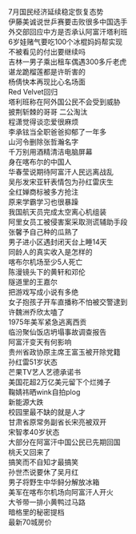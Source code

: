 7月国民经济延续稳定恢复态势  
伊藤美诚说世乒赛要击败很多中国选手  
外交部回应中方是否承认阿富汗塔利班  
6岁娃赌气要吃100个冰棍妈妈帮实现  
不被看见的付出要继续吗  
吉林一男子乘出租车偶遇300多斤老虎  
谌龙跪榴莲都是许昕害的  
杨倩快本再现比心名场面  
Red Velvet回归  
塔利班称在阿外国公民不会受到威胁  
披荆斩棘的哥哥 二公淘汰  
程潇觉得谈恋爱很麻烦  
李承铉当全职爸爸抑郁了一年多  
山河令删除张哲瀚名字  
千万别用酒精清洁电脑屏幕  
身在喀布尔的中国人  
华春莹说期待阿富汗人民远离战乱  
吴彤发宋亚轩表情包为孙红雷庆生  
全红婵商标被多方抢注  
原来学霸学习也很暴躁  
我国航天员完成太空离心机组装  
阿里女员工被侵害案采取测谎辅助手段  
张馨予自己种的瓜熟了  
男子进小区遇封闭天台上睡14天  
同龄人的真实收入是怎样的  
喀布尔机场至少5人死亡  
陈漫镜头下的黄轩和邓伦  
隧道里的王嘉尔  
把游戏写成小说有多绝  
女子抱孩子开车直播称不怕被交警逮到  
许魏洲乔欣太嗑了  
1975年美军紧急逃离西贡  
临汾聚仙饭店坍塌事故调查报告  
阿富汗变天有何影响  
贵州省政协原主席王富玉被开除党籍  
孙红雷51岁状态  
芒果TV艺人艺德承诺书  
美国花超2万亿美元留下个烂摊子  
鞠婧祎晒wink自拍plog  
新能源大跌  
校园里最不缺的就是人才  
甘肃省原常务副省长宋亮被双开  
宋智孝40岁状态  
大部分在阿富汗中国公民已先期回国  
桃夭又回来了  
搞笑而不自知才最搞笑  
孙世杰说要休了吴月红  
男子将野生中华鲟分解放冰箱  
美军在喀布尔机场向阿富汗人开火  
大爷带一排小黄鸭过马路  
暗格里的秘密提档  
最新70城房价  
